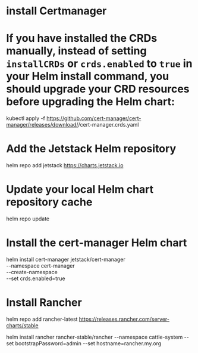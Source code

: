 # install Certmanager

# If you have installed the CRDs manually, instead of setting `installCRDs` or `crds.enabled` to `true` in your Helm install command, you should upgrade your CRD resources before upgrading the Helm chart:
kubectl apply -f https://github.com/cert-manager/cert-manager/releases/download/<VERSION>/cert-manager.crds.yaml

# Add the Jetstack Helm repository
helm repo add jetstack https://charts.jetstack.io

# Update your local Helm chart repository cache
helm repo update

# Install the cert-manager Helm chart
helm install cert-manager jetstack/cert-manager \
  --namespace cert-manager \
  --create-namespace \
  --set crds.enabled=true

# Install Rancher 

helm repo add rancher-latest https://releases.rancher.com/server-charts/stable

helm install rancher rancher-stable/rancher   --namespace cattle-system   --set bootstrapPassword=admin --set hostname=rancher.my.org
